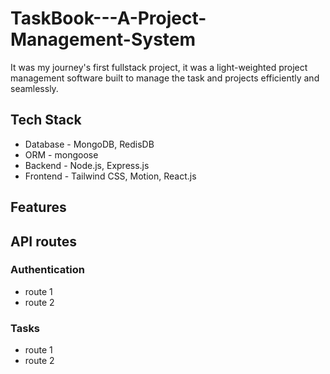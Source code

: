 # TaskBook---A-Project-Management-System
It was my journey's first fullstack project, it was a light-weighted project management software built to manage the task and projects efficiently and seamlessly.

## Tech Stack
- Database - MongoDB, RedisDB
- ORM - mongoose
- Backend - Node.js, Express.js
- Frontend - Tailwind CSS, Motion, React.js

## Features 

## API routes
### Authentication
- route 1
- route 2
### Tasks
- route 1
- route 2

